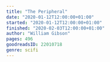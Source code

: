 ```yaml
---
title: "The Peripheral"
date: "2020-01-12T12:00:00+01:00"
started: "2020-01-12T12:00:00+01:00"
finished: "2020-02-03T12:00:00+01:00"
author: "William Gibson"
pages: 496
goodreadsID: 22010718
genre: scifi
---
```

